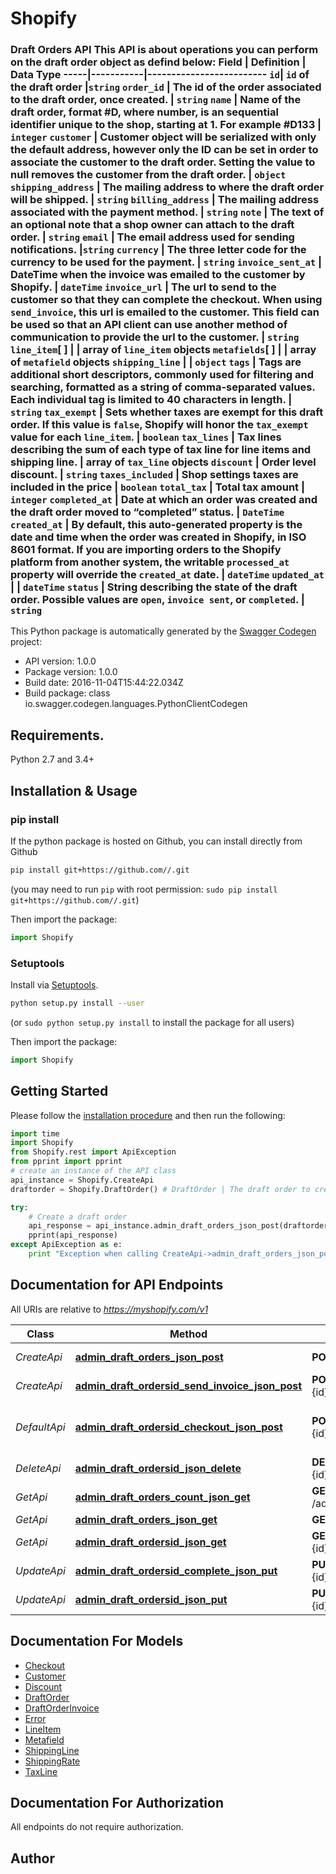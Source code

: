 # Shopify
### Draft Orders API       This API is about operations you can perform on the draft order object as defind below:  Field | Definition | Data Type   -----|-----------|-------------------------   `id`| `id` of the draft order |`string`   `order_id`  | The id of the order associated to the draft order, once created. | `string`           `name` | Name of the draft order, format #D<number>, where number, is an sequential identifier unique to the shop, starting at 1. For example #D133 | `integer`   `customer` | Customer object will be serialized with only the default address, however only the ID can be set in order to associate the customer to the draft order. Setting the value to null removes the customer from the draft order. | `object`   `shipping_address` | The mailing address to where the draft order will be shipped. | `string`   `billing_address` | The mailing address associated with the payment method. | `string`   `note` | The text of an optional note that a shop owner can attach to the draft order. | `string`   `email` | The email address used for sending notifications. |`string`   `currency` | The three letter code for the currency to be used for the payment. | `string`   `invoice_sent_at` | DateTime when the invoice was emailed to the customer by Shopify. | `dateTime`   `invoice_url` | The url to send to the customer so that they can complete the checkout.  When using `send_invoice`, this url is emailed to the customer. This field can be used so that an API client can use another method of communication to provide the url to the customer. | `string`   `line_item`[ ] | | array of `line_item` objects   `metafields`[ ] | | array of `metafield` objects   `shipping_line` | | `object`   `tags` | Tags are additional short descriptors, commonly used for filtering and searching, formatted as a string of comma-separated values. Each individual tag is limited to 40 characters in length. | `string`   `tax_exempt` | Sets whether taxes are exempt for this draft order. If this value is `false`, Shopify will honor the `tax_exempt` value for each `line_item`. | `boolean`   `tax_lines` | Tax lines describing the sum of each type of tax line for line items and shipping line. | array of `tax_line` objects   `discount` | Order level discount. | `string`   `taxes_included` | Shop settings taxes are included in the price | `boolean`   `total_tax` | Total tax amount | `integer`   `completed_at` | Date at which an order was created and the draft order moved to “completed” status. | `DateTime`   `created_at` | By default, this auto-generated property is the date and time when the order was created in Shopify, in ISO 8601 format. If you are importing orders to the Shopify platform from another system, the writable `processed_at` property will override the `created_at` date. | `dateTime`   `updated_at` | | `dateTime`   `status` | String describing the state of the draft order. Possible values are `open`, `invoice sent`, or `completed`. | `string`       

This Python package is automatically generated by the [Swagger Codegen](https://github.com/swagger-api/swagger-codegen) project:

- API version: 1.0.0
- Package version: 1.0.0
- Build date: 2016-11-04T15:44:22.034Z
- Build package: class io.swagger.codegen.languages.PythonClientCodegen

## Requirements.

Python 2.7 and 3.4+

## Installation & Usage
### pip install

If the python package is hosted on Github, you can install directly from Github

```sh
pip install git+https://github.com//.git
```
(you may need to run `pip` with root permission: `sudo pip install git+https://github.com//.git`)

Then import the package:
```python
import Shopify 
```

### Setuptools

Install via [Setuptools](http://pypi.python.org/pypi/setuptools).

```sh
python setup.py install --user
```
(or `sudo python setup.py install` to install the package for all users)

Then import the package:
```python
import Shopify
```

## Getting Started

Please follow the [installation procedure](#installation--usage) and then run the following:

```python
import time
import Shopify
from Shopify.rest import ApiException
from pprint import pprint
# create an instance of the API class
api_instance = Shopify.CreateApi
draftorder = Shopify.DraftOrder() # DraftOrder | The draft order to create.

try:
    # Create a draft order
    api_response = api_instance.admin_draft_orders_json_post(draftorder)
    pprint(api_response)
except ApiException as e:
    print "Exception when calling CreateApi->admin_draft_orders_json_post: %s\n" % e

```

## Documentation for API Endpoints

All URIs are relative to *https://myshopify.com/v1*

Class | Method | HTTP request | Description
------------ | ------------- | ------------- | -------------
*CreateApi* | [**admin_draft_orders_json_post**](docs/CreateApi.md#admin_draft_orders_json_post) | **POST** /admin/draft_orders.json | Create a draft order
*CreateApi* | [**admin_draft_ordersid_send_invoice_json_post**](docs/CreateApi.md#admin_draft_ordersid_send_invoice_json_post) | **POST** /admin/draft_orders/#{id}/send_invoice.json | Send an invoice
*DefaultApi* | [**admin_draft_ordersid_checkout_json_post**](docs/DefaultApi.md#admin_draft_ordersid_checkout_json_post) | **POST** /admin/draft_orders/#{id}/checkout.json | Create or retrieve existing checkout
*DeleteApi* | [**admin_draft_ordersid_json_delete**](docs/DeleteApi.md#admin_draft_ordersid_json_delete) | **DELETE** /admin/draft_orders/#{id}.json | 
*GetApi* | [**admin_draft_orders_count_json_get**](docs/GetApi.md#admin_draft_orders_count_json_get) | **GET** /admin/draft_orders/count.json | 
*GetApi* | [**admin_draft_orders_json_get**](docs/GetApi.md#admin_draft_orders_json_get) | **GET** /admin/draft_orders.json | 
*GetApi* | [**admin_draft_ordersid_json_get**](docs/GetApi.md#admin_draft_ordersid_json_get) | **GET** /admin/draft_orders/#{id}.json | 
*UpdateApi* | [**admin_draft_ordersid_complete_json_put**](docs/UpdateApi.md#admin_draft_ordersid_complete_json_put) | **PUT** /admin/draft_orders/#{id}/complete.json | 
*UpdateApi* | [**admin_draft_ordersid_json_put**](docs/UpdateApi.md#admin_draft_ordersid_json_put) | **PUT** /admin/draft_orders/#{id}.json | Modify draft order


## Documentation For Models

 - [Checkout](docs/Checkout.md)
 - [Customer](docs/Customer.md)
 - [Discount](docs/Discount.md)
 - [DraftOrder](docs/DraftOrder.md)
 - [DraftOrderInvoice](docs/DraftOrderInvoice.md)
 - [Error](docs/Error.md)
 - [LineItem](docs/LineItem.md)
 - [Metafield](docs/Metafield.md)
 - [ShippingLine](docs/ShippingLine.md)
 - [ShippingRate](docs/ShippingRate.md)
 - [TaxLine](docs/TaxLine.md)


## Documentation For Authorization

 All endpoints do not require authorization.


## Author



